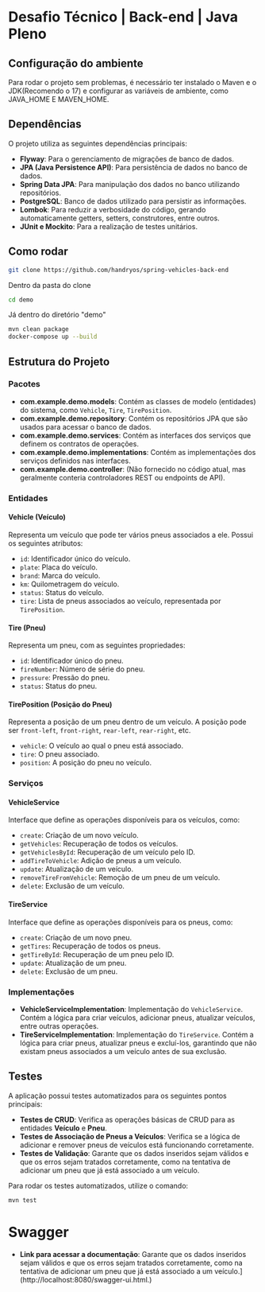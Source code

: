 # Desafio Técnico | Back-end | Java Pleno

## Configuração do ambiente
Para rodar o projeto sem problemas, é necessário ter instalado o Maven e o JDK(Recomendo o 17) e configurar as variáveis de ambiente, como JAVA_HOME E MAVEN_HOME. 

## Dependências
O projeto utiliza as seguintes dependências principais:

- **Flyway**: Para o gerenciamento de migrações de banco de dados.
- **JPA (Java Persistence API)**: Para persistência de dados no banco de dados.
- **Spring Data JPA**: Para manipulação dos dados no banco utilizando repositórios.
- **PostgreSQL**: Banco de dados utilizado para persistir as informações.
- **Lombok**: Para reduzir a verbosidade do código, gerando automaticamente getters, setters, construtores, entre outros.
- **JUnit e Mockito**: Para a realização de testes unitários.

## Como rodar

```bash 
git clone https://github.com/handryos/spring-vehicles-back-end
``` 
Dentro da pasta do clone
```bash 
cd demo
``` 
Já dentro do diretório "demo"
```bash 
mvn clean package
docker-compose up --build
``` 

## Estrutura do Projeto

### Pacotes

- **com.example.demo.models**: Contém as classes de modelo (entidades) do sistema, como `Vehicle`, `Tire`, `TirePosition`.
- **com.example.demo.repository**: Contém os repositórios JPA que são usados para acessar o banco de dados.
- **com.example.demo.services**: Contém as interfaces dos serviços que definem os contratos de operações.
- **com.example.demo.implementations**: Contém as implementações dos serviços definidos nas interfaces.
- **com.example.demo.controller**: (Não fornecido no código atual, mas geralmente conteria controladores REST ou endpoints de API).

### Entidades

#### Vehicle (Veículo)
Representa um veículo que pode ter vários pneus associados a ele. Possui os seguintes atributos:
- `id`: Identificador único do veículo.
- `plate`: Placa do veículo.
- `brand`: Marca do veículo.
- `km`: Quilometragem do veículo.
- `status`: Status do veículo.
- `tire`: Lista de pneus associados ao veículo, representada por `TirePosition`.

#### Tire (Pneu)
Representa um pneu, com as seguintes propriedades:
- `id`: Identificador único do pneu.
- `fireNumber`: Número de série do pneu.
- `pressure`: Pressão do pneu.
- `status`: Status do pneu.

#### TirePosition (Posição do Pneu)
Representa a posição de um pneu dentro de um veículo. A posição pode ser `front-left`, `front-right`, `rear-left`, `rear-right`, etc.
- `vehicle`: O veículo ao qual o pneu está associado.
- `tire`: O pneu associado.
- `position`: A posição do pneu no veículo.

### Serviços

#### VehicleService
Interface que define as operações disponíveis para os veículos, como:
- `create`: Criação de um novo veículo.
- `getVehicles`: Recuperação de todos os veículos.
- `getVehiclesById`: Recuperação de um veículo pelo ID.
- `addTireToVehicle`: Adição de pneus a um veículo.
- `update`: Atualização de um veículo.
- `removeTireFromVehicle`: Remoção de um pneu de um veículo.
- `delete`: Exclusão de um veículo.

#### TireService
Interface que define as operações disponíveis para os pneus, como:
- `create`: Criação de um novo pneu.
- `getTires`: Recuperação de todos os pneus.
- `getTireById`: Recuperação de um pneu pelo ID.
- `update`: Atualização de um pneu.
- `delete`: Exclusão de um pneu.

### Implementações

- **VehicleServiceImplementation**: Implementação do `VehicleService`. Contém a lógica para criar veículos, adicionar pneus, atualizar veículos, entre outras operações.
- **TireServiceImplementation**: Implementação do `TireService`. Contém a lógica para criar pneus, atualizar pneus e excluí-los, garantindo que não existam pneus associados a um veículo antes de sua exclusão.

## Testes

A aplicação possui testes automatizados para os seguintes pontos principais:

- **Testes de CRUD**: Verifica as operações básicas de CRUD para as entidades **Veículo** e **Pneu**.
- **Testes de Associação de Pneus a Veículos**: Verifica se a lógica de adicionar e remover pneus de veículos está funcionando corretamente.
- **Testes de Validação**: Garante que os dados inseridos sejam válidos e que os erros sejam tratados corretamente, como na tentativa de adicionar um pneu que já está associado a um veículo.

Para rodar os testes automatizados, utilize o comando:

```bash
mvn test
```

# Swagger 
- **Link para acessar a documentação**: Garante que os dados inseridos sejam válidos e que os erros sejam tratados corretamente, como na tentativa de adicionar um pneu que já está associado a um veículo.](http://localhost:8080/swagger-ui.html.)

